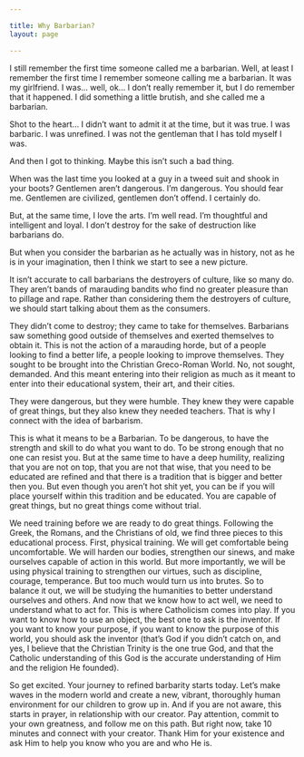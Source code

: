 ```yaml
---

title: Why Barbarian?
layout: page

---
```


I still remember the first time someone called me a barbarian. Well, at least I remember the first time I remember someone calling me a barbarian. It was my girlfriend. I was… well, ok… I don’t really remember it, but I do remember that it happened. I did something a little brutish, and she called me a barbarian. 

Shot to the heart… I didn’t want to admit it at the time, but it was true. I was barbaric. I was unrefined. I was not the gentleman that I has told myself I was. 

And then I got to thinking. Maybe this isn’t such a bad thing. 

When was the last time you looked at a guy in a tweed suit and shook in your boots? Gentlemen aren’t dangerous. I’m dangerous. You should fear me. Gentlemen are civilized, gentlemen don’t offend. I certainly do.

But, at the same time, I love the arts. I’m well read. I’m thoughtful and intelligent and loyal. I don’t destroy for the sake of destruction like barbarians do. 

But when you consider the barbarian as he actually was in history, not as he is in your imagination, then I think we start to see a new picture.

It isn’t accurate to call barbarians the destroyers of culture, like so many do. They aren’t bands of marauding bandits who find no greater pleasure than to pillage and rape. Rather than considering them the destroyers of culture, we should start talking about them as the consumers. 

They didn’t come to destroy; they came to take for themselves. Barbarians saw something good outside of themselves and exerted themselves to obtain it. This is not the action of a marauding horde, but of a people looking to find a better life, a people looking to improve themselves. They sought to be brought into the Christian Greco-Roman World. No, not sought, demanded. And this meant entering into their religion as much as it meant to enter into their educational system, their art, and their cities.

They were dangerous, but they were humble. They knew they were capable of great things, but they also knew they needed teachers. That is why I connect with the idea of barbarism.

This is what it means to be a Barbarian. To be dangerous, to have the strength and skill to do what you want to do. To be strong enough that no one can resist you. But at the same time to have a deep humility, realizing that you are not on top, that you are not that wise, that you need to be educated are refined and that there is a tradition that is bigger and better then you. But even though you aren’t hot shit yet, you can be if you will place yourself within this tradition and be educated. You are capable of great things, but no great things come without trial. 

We need training before we are ready to do great things. Following the Greek, the Romans, and the Christians of old, we find three pieces to this educational process. First, physical training. We will get comfortable being uncomfortable. We will harden our bodies, strengthen our sinews, and make ourselves capable of action in this world. But more importantly, we will be using physical training to strengthen our virtues, such as discipline, courage, temperance. But too much would turn us into brutes. So to balance it out, we will be studying the humanities to better understand ourselves and others. And now that we know how to act well, we need to understand what to act for. This is where Catholicism comes into play. If you want to know how to use an object, the best one to ask is the inventor. If you want to know your purpose, if you want to know the purpose of this world, you should ask the inventor (that’s God if you didn’t catch on, and yes, I believe that the Christian Trinity is the one true God, and that the Catholic understanding of this God is the accurate understanding of Him and the religion He founded).

So get excited. Your journey to refined barbarity starts today. Let’s make waves in the modern world and create a new, vibrant, thoroughly human environment for our children to grow up in. And if you are not aware, this starts in prayer, in relationship with our creator. Pay attention, commit to your own greatness, and follow me on this path. But right now, take 10 minutes and connect with your creator. Thank Him for your existence and ask Him to help you know who you are and who He is.
